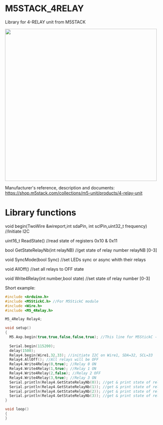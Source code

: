 # M5STACK_4RELAY

Library for 4-RELAY unit from M5STACK

<a href="https://shop.m5stack.com/collections/m5-unit/products/4-relay-unit">
  <img src="https://cdn.shopify.com/s/files/1/0056/7689/2250/products/1_8ebfd099-a4ef-4da8-bc21-d97c4ca87795_1200x1200.jpg" width="500px" />
</a>

Manufacturer's reference, description and documents: https://shop.m5stack.com/collections/m5-unit/products/4-relay-unit

Library functions
=================

void begin(TwoWire &wireport,int sdaPin, int sclPin,uint32_t frequency) //Initiate I2C

uint16_t ReadState() //read state of registers 0x10 & 0x11

bool GetStateRelayNb(int relayNB) //get state of relay number relayNB [0-3]

void SyncMode(bool Sync) //set LEDs sync or async whith their relays

void AllOff() //set all relays to OFF state

void Write4Relay(int number,bool state) //set state of relay number [0-3]

Short example:
```ino
#include <Arduino.h>
#include <M5StickC.h> //For M5StickC module
#include <Wire.h>
#include <M5_4Relay.h>

M5_4Relay Relay4;

void setup()
{
  M5.Axp.begin(true,true,false,false,true); //This line for M5StickC - DCDC1 & RTCvoltage are ON (false) - DCDC1 must be ON for M5StikC
 
  Serial.begin(115200);
  delay(1500);
  Relay4.begin(Wire1,32,33); //initiate I2C on Wire1, SDA=32, SCL=33
  Relay4.AllOff(); //All relays will be OFF
  Relay4.Write4Relay(0,true); //Relay 0 ON
  Relay4.Write4Relay(1,true); //Relay 1 ON
  Relay4.Write4Relay(2,false); //Relay 2 OFF
  Relay4.Write4Relay(3,true); //Relay 3 ON
  Serial.println(Relay4.GetStateRelayNb(0)); //get & print state of relay 0
  Serial.println(Relay4.GetStateRelayNb(1)); //get & print state of relay 1
  Serial.println(Relay4.GetStateRelayNb(2)); //get & print state of relay 2
  Serial.println(Relay4.GetStateRelayNb(3)); //get & print state of relay 3
}

void loop()
{
}
```
